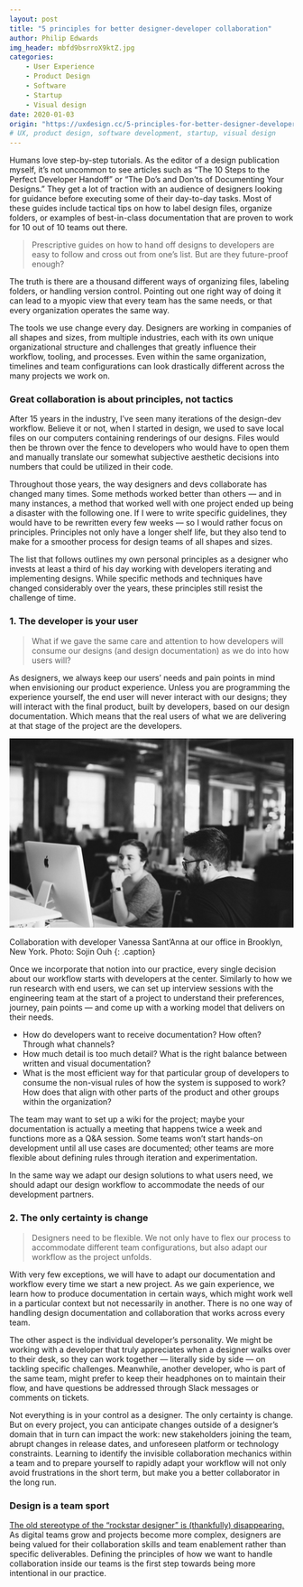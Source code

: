 ```yaml
---
layout: post
title: "5 principles for better designer-developer collaboration"
author: Philip Edwards
img_header: mbfd9bsrroX9ktZ.jpg
categories:
    - User Experience
    - Product Design
    - Software
    - Startup
    - Visual design
date: 2020-01-03
origin: "https://uxdesign.cc/5-principles-for-better-designer-developer-collaboration-36b4094887db"
# UX, product design, software development, startup, visual design
---
```

Humans love step-by-step tutorials. As the editor of a design publication myself, it’s not uncommon to see articles such as “The 10 Steps to the Perfect Developer Handoff” or “The Do’s and Don’ts of Documenting Your Designs.” They get a lot of traction with an audience of designers looking for guidance before executing some of their day-to-day tasks. Most of these guides include tactical tips on how to label design files, organize folders, or examples of best-in-class documentation that are proven to work for 10 out of 10 teams out there.

> Prescriptive guides on how to hand off designs to developers are easy to follow and cross out from one’s list. But are they future-proof enough?

The truth is there are a thousand different ways of organizing files, labeling folders, or handling version control. Pointing out one right way of doing it can lead to a myopic view that every team has the same needs, or that every organization operates the same way.

The tools we use change every day. Designers are working in companies of all shapes and sizes, from multiple industries, each with its own unique organizational structure and challenges that greatly influence their workflow, tooling, and processes. Even within the same organization, timelines and team configurations can look drastically different across the many projects we work on.

### Great collaboration is about principles, not tactics

After 15 years in the industry, I’ve seen many iterations of the design-dev workflow. Believe it or not, when I started in design, we used to save local files on our computers containing renderings of our designs. Files would then be thrown over the fence to developers who would have to open them and manually translate our somewhat subjective aesthetic decisions into numbers that could be utilized in their code.

Throughout those years, the way designers and devs collaborate has changed many times. Some methods worked better than others — and in many instances, a method that worked well with one project ended up being a disaster with the following one. If I were to write specific guidelines, they would have to be rewritten every few weeks — so I would rather focus on principles. Principles not only have a longer shelf life, but they also tend to make for a smoother process for design teams of all shapes and sizes.

The list that follows outlines my own personal principles as a designer who invests at least a third of his day working with developers iterating and implementing designs. While specific methods and techniques have changed considerably over the years, these principles still resist the challenge of time.

### 1. The developer is your user

> What if we gave the same care and attention to how developers will consume our designs (and design documentation) as we do into how users will?

As designers, we always keep our users’ needs and pain points in mind when envisioning our product experience. Unless you are programming the experience yourself, the end user will never interact with our designs; they will interact with the final product, built by developers, based on our design documentation. Which means that the real users of what we are delivering at that stage of the project are the developers.

![Collaboration with developer Vanessa Sant’Anna at our office in Brooklyn, New York. Photo: Sojin Ouh](assets/img/philipedwards/collab_vanessa_sant-anna.jpeg)

Collaboration with developer Vanessa Sant’Anna at our office in Brooklyn, New York. Photo: Sojin Ouh
{: .caption}

Once we incorporate that notion into our practice, every single decision about our workflow starts with developers at the center. Similarly to how we run research with end users, we can set up interview sessions with the engineering team at the start of a project to understand their preferences, journey, pain points — and come up with a working model that delivers on their needs.

- How do developers want to receive documentation? How often? Through what channels?
- How much detail is too much detail? What is the right balance between written and visual documentation?
- What is the most efficient way for that particular group of developers to consume the non-visual rules of how the system is supposed to work? How does that align with other parts of the product and other groups within the organization?

The team may want to set up a wiki for the project; maybe your documentation is actually a meeting that happens twice a week and functions more as a Q&A session. Some teams won’t start hands-on development until all use cases are documented; other teams are more flexible about defining rules through iteration and experimentation.

In the same way we adapt our design solutions to what users need, we should adapt our design workflow to accommodate the needs of our development partners.

### 2. The only certainty is change

> Designers need to be flexible. We not only have to flex our process to accommodate different team configurations, but also adapt our workflow as the project unfolds.

With very few exceptions, we will have to adapt our documentation and workflow every time we start a new project. As we gain experience, we learn how to produce documentation in certain ways, which might work well in a particular context but not necessarily in another. There is no one way of handling design documentation and collaboration that works across every team.

The other aspect is the individual developer’s personality. We might be working with a developer that truly appreciates when a designer walks over to their desk, so they can work together — literally side by side — on tackling specific challenges. Meanwhile, another developer, who is part of the same team, might prefer to keep their headphones on to maintain their flow, and have questions be addressed through Slack messages or comments on tickets.

Not everything is in your control as a designer. The only certainty is change. But on every project, you can anticipate changes outside of a designer’s domain that in turn can impact the work: new stakeholders joining the team, abrupt changes in release dates, and unforeseen platform or technology constraints. Learning to identify the invisible collaboration mechanics within a team and to prepare yourself to rapidly adapt your workflow will not only avoid frustrations in the short term, but make you a better collaborator in the long run.

### Design is a team sport

[The old stereotype of the “rockstar designer” is (thankfully) disappearing.](https://uxdesign.cc/design-as-a-team-sport-a08407beffdd "Design as a team sport") As digital teams grow and projects become more complex, designers are being valued for their collaboration skills and team enablement rather than specific deliverables. Defining the principles of how we want to handle collaboration inside our teams is the first step towards being more intentional in our practice.
